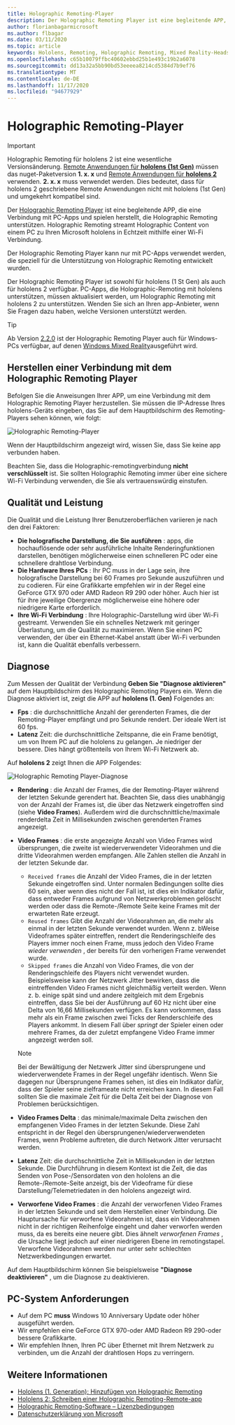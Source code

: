 ```yaml
---
title: Holographic Remoting-Player
description: Der Holographic Remoting Player ist eine begleitende APP, die eine Verbindung mit PC-Apps und spielen herstellt, die Holographic Remoting unterstützen. Holographic Remoting streamt Holographic Content von einem PC zu Ihren Microsoft hololens in Echtzeit mithilfe einer Wi-Fi Verbindung.
author: florianbagarmicrosoft
ms.author: flbagar
ms.date: 03/11/2020
ms.topic: article
keywords: Hololens, Remoting, Holographic Remoting, Mixed Reality-Headset, Windows Mixed Reality-Headset, Virtual Reality-Headset, Diagnose, Leistung
ms.openlocfilehash: c65b10079ffbc40602ebbd25b1e493c19b2a6078
ms.sourcegitcommit: dd13a32a5bb90bd53eeeea8214cd5384d7b9ef76
ms.translationtype: MT
ms.contentlocale: de-DE
ms.lasthandoff: 11/17/2020
ms.locfileid: "94677929"
---
```

# <a name="holographic-remoting-player"></a>Holographic Remoting-Player

>[!IMPORTANT]
>Holographic Remoting für hololens 2 ist eine wesentliche Versionsänderung. [Remote Anwendungen für **hololens (1st Gen)**](add-holographic-remoting.md) müssen das nuget-Paketversion **1. x. x** und [Remote Anwendungen für **hololens 2**](holographic-remoting-create-host.md) verwenden. **2. x. x** muss verwendet werden. Dies bedeutet, dass für hololens 2 geschriebene Remote Anwendungen nicht mit hololens (1st Gen) und umgekehrt kompatibel sind.

Der [Holographic Remoting Player](https://www.microsoft.com/p/holographic-remoting-player/9nblggh4sv40) ist eine begleitende APP, die eine Verbindung mit PC-Apps und spielen herstellt, die Holographic Remoting unterstützen. Holographic Remoting streamt Holographic Content von einem PC zu Ihren Microsoft hololens in Echtzeit mithilfe einer Wi-Fi Verbindung.

Der Holographic Remoting Player kann nur mit PC-Apps verwendet werden, die speziell für die Unterstützung von Holographic Remoting entwickelt wurden.

Der Holographic Remoting Player ist sowohl für hololens (1 St Gen) als auch für hololens 2 verfügbar.  PC-Apps, die Holographic-Remoting mit hololens unterstützen, müssen aktualisiert werden, um Holographic Remoting mit hololens 2 zu unterstützen. Wenden Sie sich an Ihren app-Anbieter, wenn Sie Fragen dazu haben, welche Versionen unterstützt werden.

>[!TIP]
>Ab Version [2.2.0](holographic-remoting-version-history.md#v2.2.0) ist der Holographic Remoting Player auch für Windows-PCs verfügbar, auf denen [Windows Mixed Reality](../../discover/navigating-the-windows-mixed-reality-home.md)ausgeführt wird.

## <a name="connecting-to-the-holographic-remoting-player"></a>Herstellen einer Verbindung mit dem Holographic Remoting Player

Befolgen Sie die Anweisungen Ihrer APP, um eine Verbindung mit dem Holographic Remoting Player herzustellen. Sie müssen die IP-Adresse Ihres hololens-Geräts eingeben, das Sie auf dem Hauptbildschirm des Remoting-Players sehen können, wie folgt:

![Holographic Remoting-Player](images/holographicremotingplayer.png)

Wenn der Hauptbildschirm angezeigt wird, wissen Sie, dass Sie keine app verbunden haben.

Beachten Sie, dass die Holographic-remotingverbindung **nicht verschlüsselt** ist. Sie sollten Holographic Remoting immer über eine sichere Wi-Fi Verbindung verwenden, die Sie als vertrauenswürdig einstufen.

## <a name="quality-and-performance"></a>Qualität und Leistung

Die Qualität und die Leistung Ihrer Benutzeroberflächen variieren je nach den drei Faktoren:
* **Die holografische Darstellung, die Sie ausführen** : apps, die hochauflösende oder sehr ausführliche Inhalte Renderingfunktionen darstellen, benötigen möglicherweise einen schnelleren PC oder eine schnellere drahtlose Verbindung.
* **Die Hardware Ihres PCs** : Ihr PC muss in der Lage sein, ihre holografische Darstellung bei 60 Frames pro Sekunde auszuführen und zu codieren. Für eine Grafikkarte empfehlen wir in der Regel eine GeForce GTX 970 oder AMD Radeon R9 290 oder höher. Auch hier ist für ihre jeweilige Obergrenze möglicherweise eine höhere oder niedrigere Karte erforderlich.
* **Ihre Wi-Fi Verbindung** : Ihre Holographic-Darstellung wird über Wi-Fi gestreamt. Verwenden Sie ein schnelles Netzwerk mit geringer Überlastung, um die Qualität zu maximieren. Wenn Sie einen PC verwenden, der über ein Ethernet-Kabel anstatt über Wi-Fi verbunden ist, kann die Qualität ebenfalls verbessern.

## <a name="diagnostics"></a>Diagnose

Zum Messen der Qualität der Verbindung **Geben Sie "Diagnose aktivieren"** auf dem Hauptbildschirm des Holographic Remoting Players ein. Wenn die Diagnose aktiviert ist, zeigt die APP auf **hololens (1. Gen)** Folgendes an:

* **Fps** : die durchschnittliche Anzahl der gerenderten Frames, die der Remoting-Player empfängt und pro Sekunde rendert. Der ideale Wert ist 60 fps.
* **Latenz** Zeit: die durchschnittliche Zeitspanne, die ein Frame benötigt, um von Ihrem PC auf die hololens zu gelangen. Je niedriger der bessere. Dies hängt größtenteils von Ihrem Wi-Fi Netzwerk ab.

Auf **hololens 2** zeigt Ihnen die APP Folgendes:

![Holographic Remoting Player-Diagnose](images/holographicremotingplayer-diag.png)

* **Rendering** : die Anzahl der Frames, die der Remoting-Player während der letzten Sekunde gerendert hat. Beachten Sie, dass dies unabhängig von der Anzahl der Frames ist, die über das Netzwerk eingetroffen sind (siehe **Video Frames**). Außerdem wird die durchschnittliche/maximale renderdelta Zeit in Millisekunden zwischen gerenderten Frames angezeigt.

* **Video Frames** : die erste angezeigte Anzahl von Video Frames wird übersprungen, die zweite ist wiederverwendeter Videorahmen und die dritte Videorahmen werden empfangen. Alle Zahlen stellen die Anzahl in der letzten Sekunde dar.
    * ```Received frames``` die Anzahl der Video Frames, die in der letzten Sekunde eingetroffen sind. Unter normalen Bedingungen sollte dies 60 sein, aber wenn dies nicht der Fall ist, ist dies ein Indikator dafür, dass entweder Frames aufgrund von Netzwerkproblemen gelöscht werden oder dass die Remote-/Remote Seite keine Frames mit der erwarteten Rate erzeugt.
    * ```Reused frames``` Gibt die Anzahl der Videorahmen an, die mehr als einmal in der letzten Sekunde verwendet wurden. Wenn z. bWeise Videoframes später eintreffen, rendert die Renderingschleife des Players immer noch einen Frame, muss jedoch den Video Frame *wieder verwenden* , der bereits für den vorherigen Frame verwendet wurde.
    * ```Skipped frames``` die Anzahl von Video Frames, die von der Renderingschleife des Players nicht verwendet wurden. Beispielsweise kann der Netzwerk Jitter bewirken, dass die eintreffenden Video Frames nicht gleichmäßig verteilt werden. Wenn z. b. einige spät sind und andere zeitgleich mit dem Ergebnis eintreffen, dass Sie bei der Ausführung auf 60 Hz nicht über eine Delta von 16,66 Millisekunden verfügen. Es kann vorkommen, dass mehr als ein Frame zwischen zwei Ticks der Renderschleife des Players ankommt. In diesem Fall über *springt* der Spieler einen oder mehrere Frames, da der zuletzt empfangene Video Frame immer angezeigt werden soll.

    >[!NOTE]
    >Bei der Bewältigung der Netzwerk Jitter sind übersprungene und wiederverwendete Frames in der Regel ungefähr identisch. Wenn Sie dagegen nur Übersprungene Frames sehen, ist dies ein Indikator dafür, dass der Spieler seine zielframeate nicht erreichen kann. In diesem Fall sollten Sie die maximale Zeit für die Delta Zeit bei der Diagnose von Problemen berücksichtigen.

* **Video Frames Delta** : das minimale/maximale Delta zwischen den empfangenen Video Frames in der letzten Sekunde. Diese Zahl entspricht in der Regel den übersprungenen/wiederverwendeten Frames, wenn Probleme auftreten, die durch Network Jitter verursacht werden.
* **Latenz** Zeit: die durchschnittliche Zeit in Millisekunden in der letzten Sekunde. Die Durchführung in diesem Kontext ist die Zeit, die das Senden von Pose-/Sensordaten von den hololens an die Remote-/Remote-Seite anzeigt, bis der Videoframe für diese Darstellung/Telemetriedaten in den hololens angezeigt wird.
* **Verworfene Video Frames** : die Anzahl der verworfenen Video Frames in der letzten Sekunde und seit dem Herstellen einer Verbindung. Die Hauptursache für verworfene Videorahmen ist, dass ein Videorahmen nicht in der richtigen Reihenfolge eingeht und daher verworfen werden muss, da es bereits eine neuere gibt. Dies ähnelt *verworfenen Frames* , die Ursache liegt jedoch auf einer niedrigeren Ebene im remotingstapel. Verworfene Videorahmen werden nur unter sehr schlechten Netzwerkbedingungen erwartet.

Auf dem Hauptbildschirm können Sie beispielsweise **"Diagnose deaktivieren"** , um die Diagnose zu deaktivieren.

## <a name="pc-system-requirements"></a>PC-System Anforderungen
* Auf dem PC **muss** Windows 10 Anniversary Update oder höher ausgeführt werden.
* Wir empfehlen eine GeForce GTX 970-oder AMD Radeon R9 290-oder bessere Grafikkarte.
* Wir empfehlen Ihnen, Ihren PC über Ethernet mit Ihrem Netzwerk zu verbinden, um die Anzahl der drahtlosen Hops zu verringern.

## <a name="see-also"></a>Weitere Informationen
* [Hololens (1. Generation): Hinzufügen von Holographic Remoting](add-holographic-remoting.md)
* [Hololens 2: Schreiben einer Holographic Remoting-Remote-app](holographic-remoting-create-host.md)
* [Holographic Remoting-Software – Lizenzbedingungen](https://docs.microsoft.com//legal/mixed-reality/microsoft-holographic-remoting-software-license-terms)
* [Datenschutzerklärung von Microsoft](https://go.microsoft.com/fwlink/?LinkId=521839)
